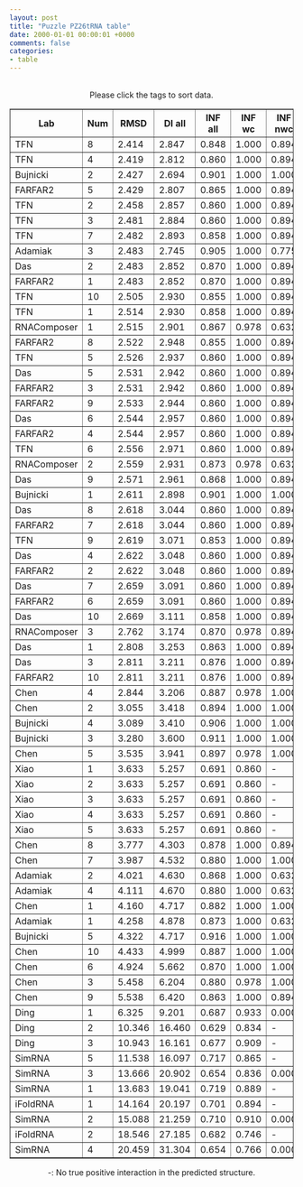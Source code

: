 ```yaml
---
layout: post
title: "Puzzle PZ26tRNA table"
date: 2000-01-01 00:00:01 +0000
comments: false
categories: 
- table
---
```


<script src="{{ root_url }}/javascripts/sorttable.js"></script>
<script>
    window.onload = function() {
        (document.getElementsByTagName( 'th' )[1]).click();
    };
</script>
<br/>
<div align="center">
Please click the tags to sort data.<br/>
<table class="sortable" border=1>
  <tr>
    <th>Lab</th>
    <th>Num</th>
    <th>RMSD</th>
    <th>DI all</th>
    <th>INF all</th>
    <th>INF wc</th>
    <th>INF nwc</th>
    <th>INF stacking</th>
    <th>Clash Score</th>
    <th>P-value</th>
    <th>mcq</th>
    <th>TM-score</th>
    <th>best sol.</th>
    <th>Detail</th>
  </tr>
  <tr><td>TFN</td><td>8</td><td>2.414</td><td>2.847</td><td>0.848</td><td>1.000</td><td>0.894</td><td>0.781</td><td>1.770</td><td>0.00e+00</td><td>16.06</td><td>0.6650</td><td>1</td><td><a href='/show/index.html?id=PZ26tRNA_TFN_8'>-></a></td></tr>
<tr><td>TFN</td><td>4</td><td>2.419</td><td>2.812</td><td>0.860</td><td>1.000</td><td>0.894</td><td>0.800</td><td>1.330</td><td>0.00e+00</td><td>15.72</td><td>0.6670</td><td>1</td><td><a href='/show/index.html?id=PZ26tRNA_TFN_4'>-></a></td></tr>
<tr><td>Bujnicki</td><td>2</td><td>2.427</td><td>2.694</td><td>0.901</td><td>1.000</td><td>1.000</td><td>0.853</td><td>0.000</td><td>0.00e+00</td><td>18.74</td><td>0.6790</td><td>1</td><td><a href='/show/index.html?id=PZ26tRNA_Bujnicki_2'>-></a></td></tr>
<tr><td>FARFAR2</td><td>5</td><td>2.429</td><td>2.807</td><td>0.865</td><td>1.000</td><td>0.894</td><td>0.807</td><td>1.330</td><td>0.00e+00</td><td>15.76</td><td>0.6630</td><td>1</td><td><a href='/show/index.html?id=PZ26tRNA_FARFAR2_5'>-></a></td></tr>
<tr><td>TFN</td><td>2</td><td>2.458</td><td>2.857</td><td>0.860</td><td>1.000</td><td>0.894</td><td>0.800</td><td>1.770</td><td>0.00e+00</td><td>15.74</td><td>0.6640</td><td>1</td><td><a href='/show/index.html?id=PZ26tRNA_TFN_2'>-></a></td></tr>
<tr><td>TFN</td><td>3</td><td>2.481</td><td>2.884</td><td>0.860</td><td>1.000</td><td>0.894</td><td>0.800</td><td>1.770</td><td>0.00e+00</td><td>15.75</td><td>0.6610</td><td>1</td><td><a href='/show/index.html?id=PZ26tRNA_TFN_3'>-></a></td></tr>
<tr><td>TFN</td><td>7</td><td>2.482</td><td>2.893</td><td>0.858</td><td>1.000</td><td>0.894</td><td>0.795</td><td>0.890</td><td>0.00e+00</td><td>15.95</td><td>0.6610</td><td>1</td><td><a href='/show/index.html?id=PZ26tRNA_TFN_7'>-></a></td></tr>
<tr><td>Adamiak</td><td>3</td><td>2.483</td><td>2.745</td><td>0.905</td><td>1.000</td><td>0.775</td><td>0.875</td><td>6.650</td><td>0.00e+00</td><td>18.58</td><td>0.7320</td><td>1</td><td><a href='/show/index.html?id=PZ26tRNA_Adamiak_3'>-></a></td></tr>
<tr><td>Das</td><td>2</td><td>2.483</td><td>2.852</td><td>0.870</td><td>1.000</td><td>0.894</td><td>0.814</td><td>1.330</td><td>0.00e+00</td><td>15.38</td><td>0.6610</td><td>1</td><td><a href='/show/index.html?id=PZ26tRNA_Das_2'>-></a></td></tr>
<tr><td>FARFAR2</td><td>1</td><td>2.483</td><td>2.852</td><td>0.870</td><td>1.000</td><td>0.894</td><td>0.814</td><td>1.330</td><td>0.00e+00</td><td>15.38</td><td>0.6610</td><td>1</td><td><a href='/show/index.html?id=PZ26tRNA_FARFAR2_1'>-></a></td></tr>
<tr><td>TFN</td><td>10</td><td>2.505</td><td>2.930</td><td>0.855</td><td>1.000</td><td>0.894</td><td>0.793</td><td>1.770</td><td>0.00e+00</td><td>15.78</td><td>0.6610</td><td>1</td><td><a href='/show/index.html?id=PZ26tRNA_TFN_10'>-></a></td></tr>
<tr><td>TFN</td><td>1</td><td>2.514</td><td>2.930</td><td>0.858</td><td>1.000</td><td>0.894</td><td>0.795</td><td>1.330</td><td>0.00e+00</td><td>15.68</td><td>0.6610</td><td>1</td><td><a href='/show/index.html?id=PZ26tRNA_TFN_1'>-></a></td></tr>
<tr><td>RNAComposer</td><td>1</td><td>2.515</td><td>2.901</td><td>0.867</td><td>0.978</td><td>0.632</td><td>0.837</td><td>10.640</td><td>0.00e+00</td><td>20.46</td><td>0.7140</td><td>1</td><td><a href='/show/index.html?id=PZ26tRNA_RNAComposer_1'>-></a></td></tr>
<tr><td>FARFAR2</td><td>8</td><td>2.522</td><td>2.948</td><td>0.855</td><td>1.000</td><td>0.894</td><td>0.793</td><td>1.330</td><td>0.00e+00</td><td>15.74</td><td>0.6600</td><td>1</td><td><a href='/show/index.html?id=PZ26tRNA_FARFAR2_8'>-></a></td></tr>
<tr><td>TFN</td><td>5</td><td>2.526</td><td>2.937</td><td>0.860</td><td>1.000</td><td>0.894</td><td>0.800</td><td>1.770</td><td>0.00e+00</td><td>16.10</td><td>0.6620</td><td>1</td><td><a href='/show/index.html?id=PZ26tRNA_TFN_5'>-></a></td></tr>
<tr><td>Das</td><td>5</td><td>2.531</td><td>2.942</td><td>0.860</td><td>1.000</td><td>0.894</td><td>0.800</td><td>1.770</td><td>0.00e+00</td><td>16.07</td><td>0.6600</td><td>1</td><td><a href='/show/index.html?id=PZ26tRNA_Das_5'>-></a></td></tr>
<tr><td>FARFAR2</td><td>3</td><td>2.531</td><td>2.942</td><td>0.860</td><td>1.000</td><td>0.894</td><td>0.800</td><td>1.770</td><td>0.00e+00</td><td>16.07</td><td>0.6600</td><td>1</td><td><a href='/show/index.html?id=PZ26tRNA_FARFAR2_3'>-></a></td></tr>
<tr><td>FARFAR2</td><td>9</td><td>2.533</td><td>2.944</td><td>0.860</td><td>1.000</td><td>0.894</td><td>0.800</td><td>1.330</td><td>0.00e+00</td><td>15.74</td><td>0.6600</td><td>1</td><td><a href='/show/index.html?id=PZ26tRNA_FARFAR2_9'>-></a></td></tr>
<tr><td>Das</td><td>6</td><td>2.544</td><td>2.957</td><td>0.860</td><td>1.000</td><td>0.894</td><td>0.800</td><td>0.890</td><td>0.00e+00</td><td>15.75</td><td>0.6610</td><td>1</td><td><a href='/show/index.html?id=PZ26tRNA_Das_6'>-></a></td></tr>
<tr><td>FARFAR2</td><td>4</td><td>2.544</td><td>2.957</td><td>0.860</td><td>1.000</td><td>0.894</td><td>0.800</td><td>0.890</td><td>0.00e+00</td><td>15.75</td><td>0.6610</td><td>1</td><td><a href='/show/index.html?id=PZ26tRNA_FARFAR2_4'>-></a></td></tr>
<tr><td>TFN</td><td>6</td><td>2.556</td><td>2.971</td><td>0.860</td><td>1.000</td><td>0.894</td><td>0.800</td><td>1.330</td><td>0.00e+00</td><td>16.09</td><td>0.6600</td><td>1</td><td><a href='/show/index.html?id=PZ26tRNA_TFN_6'>-></a></td></tr>
<tr><td>RNAComposer</td><td>2</td><td>2.559</td><td>2.931</td><td>0.873</td><td>0.978</td><td>0.632</td><td>0.845</td><td>15.520</td><td>0.00e+00</td><td>21.48</td><td>0.6900</td><td>1</td><td><a href='/show/index.html?id=PZ26tRNA_RNAComposer_2'>-></a></td></tr>
<tr><td>Das</td><td>9</td><td>2.571</td><td>2.961</td><td>0.868</td><td>1.000</td><td>0.894</td><td>0.809</td><td>1.330</td><td>0.00e+00</td><td>15.67</td><td>0.6530</td><td>1</td><td><a href='/show/index.html?id=PZ26tRNA_Das_9'>-></a></td></tr>
<tr><td>Bujnicki</td><td>1</td><td>2.611</td><td>2.898</td><td>0.901</td><td>1.000</td><td>1.000</td><td>0.853</td><td>0.000</td><td>0.00e+00</td><td>18.97</td><td>0.6660</td><td>1</td><td><a href='/show/index.html?id=PZ26tRNA_Bujnicki_1'>-></a></td></tr>
<tr><td>Das</td><td>8</td><td>2.618</td><td>3.044</td><td>0.860</td><td>1.000</td><td>0.894</td><td>0.800</td><td>0.890</td><td>0.00e+00</td><td>15.73</td><td>0.6590</td><td>1</td><td><a href='/show/index.html?id=PZ26tRNA_Das_8'>-></a></td></tr>
<tr><td>FARFAR2</td><td>7</td><td>2.618</td><td>3.044</td><td>0.860</td><td>1.000</td><td>0.894</td><td>0.800</td><td>0.890</td><td>0.00e+00</td><td>15.73</td><td>0.6590</td><td>1</td><td><a href='/show/index.html?id=PZ26tRNA_FARFAR2_7'>-></a></td></tr>
<tr><td>TFN</td><td>9</td><td>2.619</td><td>3.071</td><td>0.853</td><td>1.000</td><td>0.894</td><td>0.788</td><td>1.330</td><td>0.00e+00</td><td>16.01</td><td>0.6590</td><td>1</td><td><a href='/show/index.html?id=PZ26tRNA_TFN_9'>-></a></td></tr>
<tr><td>Das</td><td>4</td><td>2.622</td><td>3.048</td><td>0.860</td><td>1.000</td><td>0.894</td><td>0.800</td><td>1.330</td><td>0.00e+00</td><td>16.01</td><td>0.6600</td><td>1</td><td><a href='/show/index.html?id=PZ26tRNA_Das_4'>-></a></td></tr>
<tr><td>FARFAR2</td><td>2</td><td>2.622</td><td>3.048</td><td>0.860</td><td>1.000</td><td>0.894</td><td>0.800</td><td>1.330</td><td>0.00e+00</td><td>16.01</td><td>0.6600</td><td>1</td><td><a href='/show/index.html?id=PZ26tRNA_FARFAR2_2'>-></a></td></tr>
<tr><td>Das</td><td>7</td><td>2.659</td><td>3.091</td><td>0.860</td><td>1.000</td><td>0.894</td><td>0.800</td><td>1.330</td><td>0.00e+00</td><td>15.70</td><td>0.6570</td><td>1</td><td><a href='/show/index.html?id=PZ26tRNA_Das_7'>-></a></td></tr>
<tr><td>FARFAR2</td><td>6</td><td>2.659</td><td>3.091</td><td>0.860</td><td>1.000</td><td>0.894</td><td>0.800</td><td>1.330</td><td>0.00e+00</td><td>15.70</td><td>0.6570</td><td>1</td><td><a href='/show/index.html?id=PZ26tRNA_FARFAR2_6'>-></a></td></tr>
<tr><td>Das</td><td>10</td><td>2.669</td><td>3.111</td><td>0.858</td><td>1.000</td><td>0.894</td><td>0.795</td><td>1.330</td><td>0.00e+00</td><td>15.71</td><td>0.6570</td><td>1</td><td><a href='/show/index.html?id=PZ26tRNA_Das_10'>-></a></td></tr>
<tr><td>RNAComposer</td><td>3</td><td>2.762</td><td>3.174</td><td>0.870</td><td>0.978</td><td>0.894</td><td>0.820</td><td>11.090</td><td>0.00e+00</td><td>21.10</td><td>0.7030</td><td>1</td><td><a href='/show/index.html?id=PZ26tRNA_RNAComposer_3'>-></a></td></tr>
<tr><td>Das</td><td>1</td><td>2.808</td><td>3.253</td><td>0.863</td><td>1.000</td><td>0.894</td><td>0.802</td><td>1.330</td><td>0.00e+00</td><td>15.59</td><td>0.6520</td><td>1</td><td><a href='/show/index.html?id=PZ26tRNA_Das_1'>-></a></td></tr>
<tr><td>Das</td><td>3</td><td>2.811</td><td>3.211</td><td>0.876</td><td>1.000</td><td>0.894</td><td>0.821</td><td>0.890</td><td>0.00e+00</td><td>15.94</td><td>0.6510</td><td>1</td><td><a href='/show/index.html?id=PZ26tRNA_Das_3'>-></a></td></tr>
<tr><td>FARFAR2</td><td>10</td><td>2.811</td><td>3.211</td><td>0.876</td><td>1.000</td><td>0.894</td><td>0.821</td><td>0.890</td><td>0.00e+00</td><td>15.94</td><td>0.6510</td><td>1</td><td><a href='/show/index.html?id=PZ26tRNA_FARFAR2_10'>-></a></td></tr>
<tr><td>Chen</td><td>4</td><td>2.844</td><td>3.206</td><td>0.887</td><td>0.978</td><td>1.000</td><td>0.841</td><td>0.440</td><td>0.00e+00</td><td>21.79</td><td>0.6700</td><td>1</td><td><a href='/show/index.html?id=PZ26tRNA_Chen_4'>-></a></td></tr>
<tr><td>Chen</td><td>2</td><td>3.055</td><td>3.418</td><td>0.894</td><td>1.000</td><td>1.000</td><td>0.841</td><td>2.220</td><td>0.00e+00</td><td>22.01</td><td>0.6630</td><td>1</td><td><a href='/show/index.html?id=PZ26tRNA_Chen_2'>-></a></td></tr>
<tr><td>Bujnicki</td><td>4</td><td>3.089</td><td>3.410</td><td>0.906</td><td>1.000</td><td>1.000</td><td>0.860</td><td>0.000</td><td>0.00e+00</td><td>19.24</td><td>0.6600</td><td>1</td><td><a href='/show/index.html?id=PZ26tRNA_Bujnicki_4'>-></a></td></tr>
<tr><td>Bujnicki</td><td>3</td><td>3.280</td><td>3.600</td><td>0.911</td><td>1.000</td><td>1.000</td><td>0.867</td><td>0.000</td><td>0.00e+00</td><td>18.47</td><td>0.6810</td><td>1</td><td><a href='/show/index.html?id=PZ26tRNA_Bujnicki_3'>-></a></td></tr>
<tr><td>Chen</td><td>5</td><td>3.535</td><td>3.941</td><td>0.897</td><td>0.978</td><td>1.000</td><td>0.856</td><td>6.220</td><td>0.00e+00</td><td>22.41</td><td>0.6660</td><td>1</td><td><a href='/show/index.html?id=PZ26tRNA_Chen_5'>-></a></td></tr>
<tr><td>Xiao</td><td>1</td><td>3.633</td><td>5.257</td><td>0.691</td><td>0.860</td><td>-</td><td>0.660</td><td>15.520</td><td>0.00e+00</td><td>26.46</td><td>0.5220</td><td>1</td><td><a href='/show/index.html?id=PZ26tRNA_Xiao_1'>-></a></td></tr>
<tr><td>Xiao</td><td>2</td><td>3.633</td><td>5.257</td><td>0.691</td><td>0.860</td><td>-</td><td>0.660</td><td>15.520</td><td>0.00e+00</td><td>26.46</td><td>0.5220</td><td>1</td><td><a href='/show/index.html?id=PZ26tRNA_Xiao_2'>-></a></td></tr>
<tr><td>Xiao</td><td>3</td><td>3.633</td><td>5.257</td><td>0.691</td><td>0.860</td><td>-</td><td>0.660</td><td>15.520</td><td>0.00e+00</td><td>26.46</td><td>0.5220</td><td>1</td><td><a href='/show/index.html?id=PZ26tRNA_Xiao_3'>-></a></td></tr>
<tr><td>Xiao</td><td>4</td><td>3.633</td><td>5.257</td><td>0.691</td><td>0.860</td><td>-</td><td>0.660</td><td>15.520</td><td>0.00e+00</td><td>26.46</td><td>0.5220</td><td>1</td><td><a href='/show/index.html?id=PZ26tRNA_Xiao_4'>-></a></td></tr>
<tr><td>Xiao</td><td>5</td><td>3.633</td><td>5.257</td><td>0.691</td><td>0.860</td><td>-</td><td>0.660</td><td>15.520</td><td>0.00e+00</td><td>26.46</td><td>0.5220</td><td>1</td><td><a href='/show/index.html?id=PZ26tRNA_Xiao_5'>-></a></td></tr>
<tr><td>Chen</td><td>8</td><td>3.777</td><td>4.303</td><td>0.878</td><td>1.000</td><td>0.894</td><td>0.825</td><td>0.000</td><td>0.00e+00</td><td>23.41</td><td>0.6120</td><td>1</td><td><a href='/show/index.html?id=PZ26tRNA_Chen_8'>-></a></td></tr>
<tr><td>Chen</td><td>7</td><td>3.987</td><td>4.532</td><td>0.880</td><td>1.000</td><td>1.000</td><td>0.818</td><td>0.440</td><td>0.00e+00</td><td>23.05</td><td>0.6180</td><td>1</td><td><a href='/show/index.html?id=PZ26tRNA_Chen_7'>-></a></td></tr>
<tr><td>Adamiak</td><td>2</td><td>4.021</td><td>4.630</td><td>0.868</td><td>1.000</td><td>0.632</td><td>0.828</td><td>9.310</td><td>0.00e+00</td><td>23.32</td><td>0.5840</td><td>1</td><td><a href='/show/index.html?id=PZ26tRNA_Adamiak_2'>-></a></td></tr>
<tr><td>Adamiak</td><td>4</td><td>4.111</td><td>4.670</td><td>0.880</td><td>1.000</td><td>0.632</td><td>0.845</td><td>10.200</td><td>0.00e+00</td><td>23.36</td><td>0.5830</td><td>1</td><td><a href='/show/index.html?id=PZ26tRNA_Adamiak_4'>-></a></td></tr>
<tr><td>Chen</td><td>1</td><td>4.160</td><td>4.717</td><td>0.882</td><td>1.000</td><td>1.000</td><td>0.823</td><td>5.320</td><td>0.00e+00</td><td>23.25</td><td>0.6620</td><td>1</td><td><a href='/show/index.html?id=PZ26tRNA_Chen_1'>-></a></td></tr>
<tr><td>Adamiak</td><td>1</td><td>4.258</td><td>4.878</td><td>0.873</td><td>1.000</td><td>0.632</td><td>0.834</td><td>11.090</td><td>0.00e+00</td><td>23.22</td><td>0.5770</td><td>1</td><td><a href='/show/index.html?id=PZ26tRNA_Adamiak_1'>-></a></td></tr>
<tr><td>Bujnicki</td><td>5</td><td>4.322</td><td>4.717</td><td>0.916</td><td>1.000</td><td>1.000</td><td>0.874</td><td>0.000</td><td>0.00e+00</td><td>19.61</td><td>0.6550</td><td>1</td><td><a href='/show/index.html?id=PZ26tRNA_Bujnicki_5'>-></a></td></tr>
<tr><td>Chen</td><td>10</td><td>4.433</td><td>4.999</td><td>0.887</td><td>1.000</td><td>1.000</td><td>0.830</td><td>0.440</td><td>0.00e+00</td><td>23.13</td><td>0.6160</td><td>1</td><td><a href='/show/index.html?id=PZ26tRNA_Chen_10'>-></a></td></tr>
<tr><td>Chen</td><td>6</td><td>4.924</td><td>5.662</td><td>0.870</td><td>1.000</td><td>1.000</td><td>0.805</td><td>0.440</td><td>0.00e+00</td><td>22.47</td><td>0.6140</td><td>1</td><td><a href='/show/index.html?id=PZ26tRNA_Chen_6'>-></a></td></tr>
<tr><td>Chen</td><td>3</td><td>5.458</td><td>6.204</td><td>0.880</td><td>0.978</td><td>1.000</td><td>0.830</td><td>0.440</td><td>0.00e+00</td><td>21.88</td><td>0.6560</td><td>1</td><td><a href='/show/index.html?id=PZ26tRNA_Chen_3'>-></a></td></tr>
<tr><td>Chen</td><td>9</td><td>5.538</td><td>6.420</td><td>0.863</td><td>1.000</td><td>0.894</td><td>0.805</td><td>0.440</td><td>0.00e+00</td><td>22.79</td><td>0.6130</td><td>1</td><td><a href='/show/index.html?id=PZ26tRNA_Chen_9'>-></a></td></tr>
<tr><td>Ding</td><td>1</td><td>6.325</td><td>9.201</td><td>0.687</td><td>0.933</td><td>0.000</td><td>0.618</td><td>11.970</td><td>0.00e+00</td><td>23.40</td><td>0.3770</td><td>1</td><td><a href='/show/index.html?id=PZ26tRNA_Ding_1'>-></a></td></tr>
<tr><td>Ding</td><td>2</td><td>10.346</td><td>16.460</td><td>0.629</td><td>0.834</td><td>-</td><td>0.563</td><td>10.640</td><td>3.39e-14</td><td>27.31</td><td>0.3520</td><td>1</td><td><a href='/show/index.html?id=PZ26tRNA_Ding_2'>-></a></td></tr>
<tr><td>Ding</td><td>3</td><td>10.943</td><td>16.161</td><td>0.677</td><td>0.909</td><td>-</td><td>0.612</td><td>17.290</td><td>4.03e-13</td><td>24.27</td><td>0.3740</td><td>1</td><td><a href='/show/index.html?id=PZ26tRNA_Ding_3'>-></a></td></tr>
<tr><td>SimRNA</td><td>5</td><td>11.538</td><td>16.097</td><td>0.717</td><td>0.865</td><td>-</td><td>0.687</td><td>148.310</td><td>4.25e-12</td><td>21.44</td><td>0.2900</td><td>1</td><td><a href='/show/index.html?id=PZ26tRNA_SimRNA_5'>-></a></td></tr>
<tr><td>SimRNA</td><td>3</td><td>13.666</td><td>20.902</td><td>0.654</td><td>0.836</td><td>0.000</td><td>0.620</td><td>123.620</td><td>8.13e-09</td><td>24.51</td><td>0.2620</td><td>1</td><td><a href='/show/index.html?id=PZ26tRNA_SimRNA_3'>-></a></td></tr>
<tr><td>SimRNA</td><td>1</td><td>13.683</td><td>19.041</td><td>0.719</td><td>0.889</td><td>-</td><td>0.674</td><td>117.880</td><td>8.60e-09</td><td>23.31</td><td>0.2490</td><td>1</td><td><a href='/show/index.html?id=PZ26tRNA_SimRNA_1'>-></a></td></tr>
<tr><td>iFoldRNA</td><td>1</td><td>14.164</td><td>20.197</td><td>0.701</td><td>0.894</td><td>-</td><td>0.648</td><td>123.450</td><td>3.92e-08</td><td>21.72</td><td>0.3160</td><td>1</td><td><a href='/show/index.html?id=PZ26tRNA_iFoldRNA_1'>-></a></td></tr>
<tr><td>SimRNA</td><td>2</td><td>15.088</td><td>21.259</td><td>0.710</td><td>0.910</td><td>0.000</td><td>0.668</td><td>128.600</td><td>5.93e-07</td><td>24.21</td><td>0.2820</td><td>1</td><td><a href='/show/index.html?id=PZ26tRNA_SimRNA_2'>-></a></td></tr>
<tr><td>iFoldRNA</td><td>2</td><td>18.546</td><td>27.185</td><td>0.682</td><td>0.746</td><td>-</td><td>0.688</td><td>120.840</td><td>1.66e-03</td><td>24.33</td><td>0.2570</td><td>1</td><td><a href='/show/index.html?id=PZ26tRNA_iFoldRNA_2'>-></a></td></tr>
<tr><td>SimRNA</td><td>4</td><td>20.459</td><td>31.304</td><td>0.654</td><td>0.766</td><td>0.000</td><td>0.639</td><td>142.980</td><td>3.05e-02</td><td>24.92</td><td>0.1960</td><td>1</td><td><a href='/show/index.html?id=PZ26tRNA_SimRNA_4'>-></a></td></tr>

</table>
-: No true positive interaction in the predicted structure.
</div>
